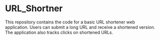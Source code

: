 # URL_Shortner
This repository contains the code for a basic URL shortener web application. Users can submit a long URL and receive a shortened version. The application also tracks clicks on shortened URLs.

